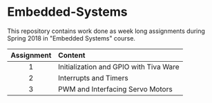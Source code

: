 # Embedded-Systems

This repository contains work done as week long assignments during Spring 2018 in "Embedded Systems" course.



| Assignment |  Content |
|:------:|:------|
| 1 | Initialization and GPIO with Tiva Ware |
| 2 | Interrupts and Timers |
| 3 | PWM and Interfacing Servo Motors |
